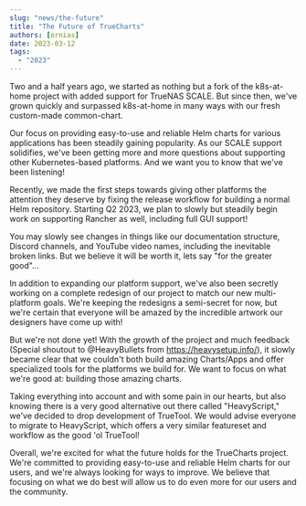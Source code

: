 ```yaml
---
slug: "news/the-future"
title: "The Future of TrueCharts"
authors: [ornias]
date: 2023-03-12
tags:
  - "2023"
---
```


Two and a half years ago, we started as nothing but a fork of the k8s-at-home project with added support for TrueNAS SCALE. But since then, we've grown quickly and surpassed k8s-at-home in many ways with our fresh custom-made common-chart.

Our focus on providing easy-to-use and reliable Helm charts for various applications has been steadily gaining popularity. As our SCALE support solidifies, we've been getting more and more questions about supporting other Kubernetes-based platforms. And we want you to know that we've been listening!

Recently, we made the first steps towards giving other platforms the attention they deserve by fixing the release workflow for building a normal Helm repository. Starting Q2 2023, we plan to slowly but steadily begin work on supporting Rancher as well, including full GUI support!

You may slowly see changes in things like our documentation structure, Discord channels, and YouTube video names, including the inevitable broken links. But we believe it will be worth it, lets say "for the greater good"...

In addition to expanding our platform support, we've also been secretly working on a complete redesign of our project to match our new multi-platform goals. We're keeping the redesigns a semi-secret for now, but we're certain that everyone will be amazed by the incredible artwork our designers have come up with!

But we're not done yet! With the growth of the project and much feedback (Special shoutout to @HeavyBullets from https://heavysetup.info/), it slowly became clear that we couldn't both build amazing Charts/Apps and offer specialized tools for the platforms we build for. We want to focus on what we're good at: building those amazing charts.

Taking everything into account and with some pain in our hearts, but also knowing there is a very good alternative out there called "HeavyScript," we've decided to drop development of TrueTool. We would advise everyone to migrate to HeavyScript, which offers a very similar featureset and workflow as the good 'ol TrueTool!

Overall, we're excited for what the future holds for the TrueCharts project. We're committed to providing easy-to-use and reliable Helm charts for our users, and we're always looking for ways to improve. We believe that focusing on what we do best will allow us to do even more for our users and the community.

